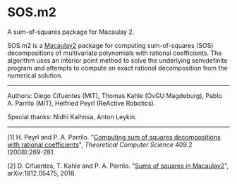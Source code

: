 SOS.m2
======

A sum-of-squares package for Macaulay 2.

SOS.m2 is a [Macaulay2](http://macaulay2.com) package for computing
sum-of-squares (SOS) decompositions of multivariate polynomials with
rational coefficients. The algorithm uses an interior point method to
solve the underlying semidefinite program and attempts to compute an
exact rational decomposition from the numerical solution.

***

Authors: Diego Cifuentes (MIT), Thomas Kahle (OvGU Magdeburg), Pablo A. Parrilo (MIT), Helfried Peyrl (ReActive Robotics).

Special thanks: Nidhi Kaihnsa, Anton Leykin.

***


[1] H. Peyrl and P. A. Parrilo. 
"[Computing sum of squares decompositions with rational coefficients](https://www.sciencedirect.com/science/article/pii/S0304397508006452)", *Theoretical Computer Science* 409.2 (2008):269-281.

[2] D. Cifuentes, T. Kahle and P. A. Parrilo.
"[Sums of squares in Macaulay2](https://arxiv.org/abs/1812.05475)", arXiv:1812.05475, 2018.
